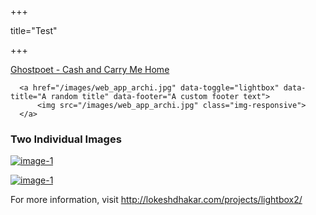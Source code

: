 +++
 
title="Test"
 
 
+++



<p><a href="http://www.youtube.com/watch?v=k6mFF3VmVAs" data-toggle="lightbox">Ghostpoet - Cash and Carry Me Home</a></p>



<div class="row">
    
      <a href="/images/web_app_archi.jpg" data-toggle="lightbox" data-title="A random title" data-footer="A custom footer text">
          <img src="/images/web_app_archi.jpg" class="img-responsive">
      </a>
</div>

 


 

  <section>
    <h3>Two Individual Images</h3>
    <div>
  <!--    <a class="example-image-link" href="http://lokeshdhakar.com/projects/lightbox2/images/image-1.jpg" data-lightbox="example-1"><img class="example-image" src="http://lokeshdhakar.com/projects/lightbox2/images/thumb-1.jpg" alt="image-1" /></a>
  -->
      <a class="example-image-link" href="/images/web_app_archi.jpg" data-lightbox="example-2" data-title="Optional caption."><img class="example-image" src="/images/web_app_archi.jpg" alt="image-1"/></a>
    </div>


 <a class="example-image-link" href="/images/web_app_archi.jpg" data-lightbox="example-2" data-title="Optional caption."><img class="example-image" src="/images/web_app_archi.jpg" alt="image-1"/></a>
    </div>
 
 
  </section>

  <section>
    <p>
      For more information, visit <a href="http://lokeshdhakar.com/projects/lightbox2/">http://lokeshdhakar.com/projects/lightbox2/</a>
    </p>
  </section>

   

 
 